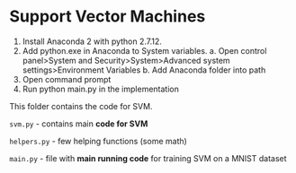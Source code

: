 Support Vector Machines
=======================
1. Install Anaconda 2 with python 2.7.12.
2. Add python.exe in Anaconda to System variables.
	a. Open control panel>System and Security>System>Advanced system settings>Environment Variables
	b. Add Anaconda folder into path
3. Open command prompt
4. Run python main.py in the implementation 

This folder contains the code for SVM.

`svm.py` - contains main **code for SVM**

`helpers.py` - few helping functions (some math)

`main.py` - file with **main running code** for training SVM on a MNIST dataset
